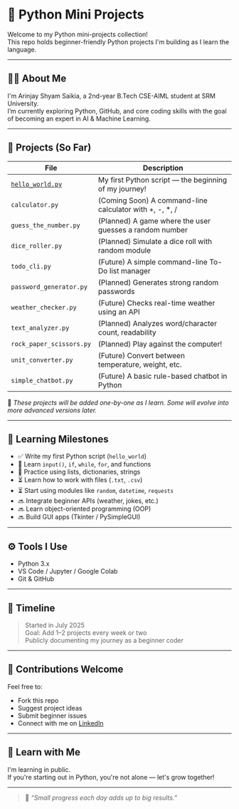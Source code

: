 # 🐍 Python Mini Projects

Welcome to my Python mini-projects collection!  
This repo holds beginner-friendly Python projects I'm building as I learn the language.

---

## 👨‍💻 About Me
I'm Arinjay Shyam Saikia, a 2nd-year B.Tech CSE-AIML student at SRM University.  
I’m currently exploring Python, GitHub, and core coding skills with the goal of becoming an expert in AI & Machine Learning.

---

## 📁 Projects (So Far)

| File | Description |
|------|-------------|
| [`hello_world.py`](hello_world.py) | My first Python script — the beginning of my journey! |
| `calculator.py` | (Coming Soon) A command-line calculator with +, -, *, / |
| `guess_the_number.py` | (Planned) A game where the user guesses a random number |
| `dice_roller.py` | (Planned) Simulate a dice roll with random module |
| `todo_cli.py` | (Future) A simple command-line To-Do list manager |
| `password_generator.py` | (Planned) Generates strong random passwords |
| `weather_checker.py` | (Future) Checks real-time weather using an API |
| `text_analyzer.py` | (Planned) Analyzes word/character count, readability |
| `rock_paper_scissors.py` | (Planned) Play against the computer! |
| `unit_converter.py` | (Future) Convert between temperature, weight, etc. |
| `simple_chatbot.py` | (Future) A basic rule-based chatbot in Python |

🚧 *These projects will be added one-by-one as I learn. Some will evolve into more advanced versions later.*

---

## 🧠 Learning Milestones

- ✅ Write my first Python script (`hello_world`)
- 🔄 Learn `input()`, `if`, `while`, `for`, and functions
- 🔄 Practice using lists, dictionaries, strings
- ⏳ Learn how to work with files (`.txt`, `.csv`)
- ⏳ Start using modules like `random`, `datetime`, `requests`
- 🔜 Integrate beginner APIs (weather, jokes, etc.)
- 🔜 Learn object-oriented programming (OOP)
- 🔜 Build GUI apps (Tkinter / PySimpleGUI)

---

## ⚙️ Tools I Use
- Python 3.x
- VS Code / Jupyter / Google Colab
- Git & GitHub

---

## 📅 Timeline
> Started in July 2025  
> Goal: Add 1–2 projects every week or two  
> Publicly documenting my journey as a beginner coder

---

## 🤝 Contributions Welcome
Feel free to:
- Fork this repo
- Suggest project ideas
- Submit beginner issues
- Connect with me on [LinkedIn](https://www.linkedin.com/in/arinjay-shyam-saikia-360689219/)

---

## 🧠 Learn with Me
I'm learning in public.  
If you're starting out in Python, you're not alone — let's grow together!

---

> 🧩 *“Small progress each day adds up to big results.”*
